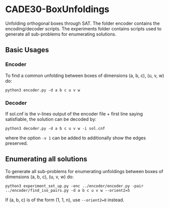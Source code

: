 # CADE30-BoxUnfoldings
Unfolding orthogonal boxes through SAT. The folder encoder contains the 
encoding/decoder scripts. The experiments folder contains scripts used to 
generate all sub-problems for enumerating solutions.

## Basic Usages
### Encoder
To find a common unfolding between boxes of dimensions (a, b, c), (u, v, w) do:
```
python3 encoder.py -d a b c u v w
```
### Decoder 
If sol.cnf is the v-lines output of the encoder file + first line saying satisfiable,
the solution can be decoded by:
```
python3 decoder.py -d a b c u v w -i sol.cnf 
```
where the option `-v 1` can be added to additionally show the edges preserved.

## Enumerating all solutions
To generate all sub-problems for enumerating unfoldings between boxes of dimensions (a, b, c), (u, v, w) do:

```
python3 experiment_set_up.py -enc ../encoder/encoder.py -pair ../encoder/find_iso_pairs.py -d a b c u v w --orient2=5
```
If (a, b, c) is of the form (1, 1, n), use `--orient2=0` instead. 